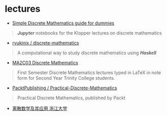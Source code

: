 # lectures

- [Simple Discrete Mathematics guide for dummies](https://github.com/juanklopper/Discrete-Mathematics)
> ***Jupyter*** notebooks for the Klopper lectures on discrete mathematics

- [ryukinix / discrete-mathematics](https://github.com/ryukinix/discrete-mathematics)
> A computational way to study discrete mathematics using ***Haskell***

- [MA2C03 Discrete Mathematics](https://github.com/Scarlehh/Discrete_Math_Notes)
> First Semester Discrete Mathematics lectures typed in LaTeX in note form
> for Second Year Trinity College students.

- [PacktPublishing / Practical-Discrete-Mathematics](https://github.com/PacktPublishing/Practical-Discrete-Mathematics)
> Practical Discrete Mathematics, published by Packt

- [离散数学及其应用 浙江大学](https://qsctech.github.io/zju-icicles/%E7%A6%BB%E6%95%A3%E6%95%B0%E5%AD%A6%E5%8F%8A%E5%85%B6%E5%BA%94%E7%94%A8/)
